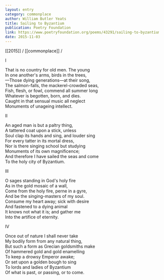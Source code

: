 ```yaml
---
layout: entry
category: commonplace
author: William Butler Yeats
title: Sailing to Byzantium
publication: Poetry Foundation
link: https://www.poetryfoundation.org/poems/43291/sailing-to-byzantium
date: 2015-11-03
---
```


[[2015]] / [[commonplace]] / 

I 

That is no country for old men. The young 
<br>In one another's arms, birds in the trees, 
<br>—Those dying generations—at their song, 
<br>The salmon-falls, the mackerel-crowded seas, 
<br>Fish, flesh, or fowl, commend all summer long 
<br>Whatever is begotten, born, and dies. 
<br>Caught in that sensual music all neglect 
<br>Monuments of unageing intellect. 


II 

An aged man is but a paltry thing, 
<br>A tattered coat upon a stick, unless 
<br>Soul clap its hands and sing, and louder sing 
<br>For every tatter in its mortal dress, 
<br>Nor is there singing school but studying 
<br>Monuments of its own magnificence; 
<br>And therefore I have sailed the seas and come 
<br>To the holy city of Byzantium. 


III 

O sages standing in God's holy fire 
<br>As in the gold mosaic of a wall, 
<br>Come from the holy fire, perne in a gyre, 
<br>And be the singing-masters of my soul. 
<br>Consume my heart away; sick with desire 
<br>And fastened to a dying animal 
<br>It knows not what it is; and gather me 
<br>Into the artifice of eternity. 


IV 

Once out of nature I shall never take 
<br>My bodily form from any natural thing, 
<br>But such a form as Grecian goldsmiths make 
<br>Of hammered gold and gold enamelling 
<br>To keep a drowsy Emperor awake; 
<br>Or set upon a golden bough to sing 
<br>To lords and ladies of Byzantium 
<br>Of what is past, or passing, or to come.